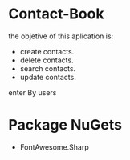 # Contact-Book

the objetive of this aplication is:
- create contacts.
- delete contacts.
- search contacts.
- update contacts.

enter By users


# Package NuGets
- FontAwesome.Sharp

